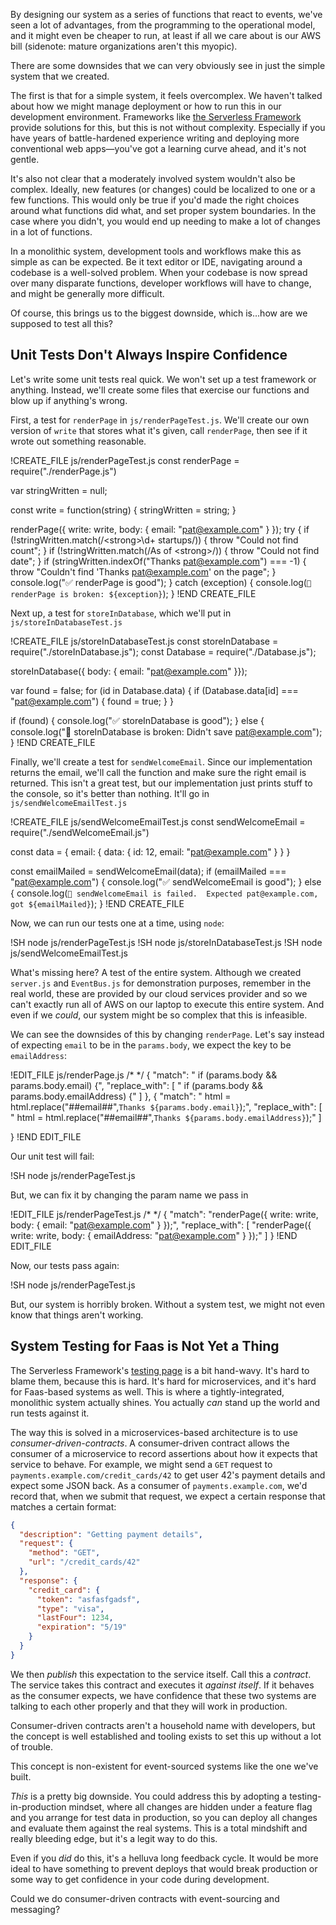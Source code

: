 By designing our system as a series of functions that react to events, we've seen a lot of advantages, from the programming to the operational model, and it might even be cheaper to run, at least if all we care about is our AWS bill (sidenote: mature organizations aren't this myopic).

There are some downsides that we can very obviously see in just the simple system that we created.

The first is that for a simple system, it feels overcomplex.  We haven't talked about how we might manage deployment or how to
run this in our development environment. Frameworks like [the Serverless Framework](https://serverless.com) provide solutions for
this, but this is not without complexity.  Especially if you have years of battle-hardened experience writing and deploying more
conventional web apps—you've got a learning curve ahead, and it's not gentle.

It's also not clear that a moderately involved system wouldn't also be complex.  Ideally, new features (or changes) could be
localized to one or a few functions.  This would only be true if you'd made the right choices around what functions did what, and
set proper system boundaries.  In the case where you didn't, you would end up needing to make a lot of changes in a lot of
functions.

In a monolithic system, development tools and workflows make this as simple as can be expected.  Be it text editor or IDE,
navigating around a codebase is a well-solved problem.  When your codebase is now spread over many disparate functions,
developer workflows will have to change, and might be generally more difficult.

Of course, this brings us to the biggest downside, which is…how are we supposed to test all this?

## Unit Tests Don't Always Inspire Confidence

Let's write some unit tests real quick.  We won't set up a test framework or anything.  Instead, we'll create some files that
exercise our functions and blow up if anything's wrong.

First, a test for `renderPage` in `js/renderPageTest.js`.  We'll create our own version of `write` that stores what it's given,
call `renderPage`, then see if it wrote out something reasonable.

!CREATE_FILE js/renderPageTest.js
const renderPage = require("./renderPage.js")

var stringWritten = null;

const write = function(string) {
  stringWritten = string;
}

renderPage({ write: write, body: { email: "pat@example.com" } });
try {
  if (!stringWritten.match(/\<strong\>\d+ startups/)) {
    throw "Could not find count";
  }
  if (!stringWritten.match(/As of \<strong\>/)) {
    throw "Could not find date";
  }
  if (stringWritten.indexOf("Thanks pat@example.com") === -1) {
    throw "Couldn't find 'Thanks pat@example.com' on the page";
  }
  console.log("✅ renderPage is good");
} catch (exception) {
  console.log(`🚫 renderPage is broken: ${exception}`);
}
!END CREATE_FILE

Next up, a test for `storeInDatabase`, which we'll put in `js/storeInDatabaseTest.js`

!CREATE_FILE js/storeInDatabaseTest.js
const storeInDatabase = require("./storeInDatabase.js");
const Database = require("./Database.js");

storeInDatabase({ body: { email: "pat@example.com" }});

var found = false;
for (id in Database.data) {
  if (Database.data[id] === "pat@example.com") {
    found = true;
  }
}

if (found) {
  console.log("✅ storeInDatabase is good");
}
else {
  console.log("🚫 storeInDatabase is broken: Didn't save pat@example.com");
}
!END CREATE_FILE

Finally, we'll create a test for `sendWelcomeEmail`.  Since our implementation returns the email, we'll call the function and
make sure the right email is returned.  This isn't a great test, but our implementation just prints stuff to the console, so it's
better than nothing.  It'll go in `js/sendWelcomeEmailTest.js`

!CREATE_FILE js/sendWelcomeEmailTest.js
const sendWelcomeEmail = require("./sendWelcomeEmail.js")

const data = {
  email: {
    data: {
      id: 12,
      email: "pat@example.com"
    }
  }
}

const emailMailed = sendWelcomeEmail(data);
if (emailMailed === "pat@example.com") {
  console.log("✅ sendWelcomeEmail is good");
}
else {
  console.log(`🚫 sendWelcomeEmail is failed.  Expected pat@example.com, got ${emailMailed}`);
}
!END CREATE_FILE

Now, we can run our tests one at a time, using `node`:

!SH node js/renderPageTest.js
!SH node js/storeInDatabaseTest.js
!SH node js/sendWelcomeEmailTest.js

What's missing here?  A test of the entire system.  Although we created `server.js` and `EventBus.js` for demonstration purposes,
remember in the real world, these are provided by our cloud services provider and so we can't exactly run all of AWS on our
laptop to execute this entire system.  And even if we *could*, our system might be so complex that this is infeasible.

We can see the downsides of this by changing `renderPage`.  Let's say instead of expecting `email` to be in the `params.body`, we
expect the key to be `emailAddress`:

!EDIT_FILE js/renderPage.js /* */
{
  "match": "  if (params.body && params.body.email) {",
  "replace_with": [
    "  if (params.body && params.body.emailAddress) {"
  ]
},
{
  "match": "    html = html.replace(\"##email##\",`Thanks ${params.body.email}`);",
  "replace_with": [
    "    html = html.replace(\"##email##\",`Thanks ${params.body.emailAddress}`);"
  ]

}
!END EDIT_FILE

Our unit test will fail:

!SH node js/renderPageTest.js

But, we can fix it by changing the param name we pass in

!EDIT_FILE js/renderPageTest.js /* */
{
  "match": "renderPage({ write: write, body: { email: \"pat@example.com\" } });",
  "replace_with": [
    "renderPage({ write: write, body: { emailAddress: \"pat@example.com\" } });"
  ]
}
!END EDIT_FILE

Now, our tests pass again:

!SH node js/renderPageTest.js

But, our system is horribly broken.  Without a system test, we might not even know that things aren't working.

## System Testing for Faas is Not Yet a Thing

The Serverless Framework's [testing page](https://serverless.com/framework/docs/providers/aws/guide/testing/) is a bit hand-wavy.
It's hard to blame them, because this is hard.  It's hard for microservices, and it's hard for Faas-based systems as well. This
is where a tightly-integrated, monolithic system actually shines.  You actually *can* stand up the world and run tests against
it.

The way this is solved in a microservices-based architecture is to use _consumer-driven-contracts_.  A consumer-driven contract
allows the consumer of a microservice to record assertions about how it expects that service to behave.  For example, we might
send a `GET` request to `payments.example.com/credit_cards/42` to get user 42's payment details and expect some JSON back.  As a consumer of `payments.example.com`, we'd record that, when we submit that request, we expect a certain response that matches a certain format:

```json
{
  "description": "Getting payment details",
  "request": {
    "method": "GET",
    "url": "/credit_cards/42"
  },
  "response": {
    "credit_card": {
      "token": "asfasfgadsf",
      "type": "visa",
      "lastFour": 1234,
      "expiration": "5/19"
    }
  }
}
```

We then *publish* this expectation to the service itself.  Call this a _contract_.  The service takes this contract and executes it *against itself*.  If it behaves as the consumer expects, we have confidence that these two systems are talking to each other
properly and that they will work in production.

Consumer-driven contracts aren't a household name with developers, but the concept is well established and tooling exists to set
this up without a lot of trouble.

This concept is non-existent for event-sourced systems like the one we've built.

*This* is a pretty big downside.  You could address this by adopting a testing-in-production mindset, where all changes are
hidden under a feature flag and you arrange for test data in production, so you can deploy all changes and evaluate them against
the real systems.  This is a total mindshift and really bleeding edge, but it's a legit way to do this.

Even if you *did* do this, it's a helluva long feedback cycle.  It would be more ideal to have something to prevent deploys that
would break production or some way to get confidence in your code during development.

Could we do consumer-driven contracts with event-sourcing and messaging?
